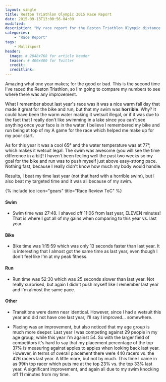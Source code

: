 ```yaml
---
layout: single
title: Reston Triathlon Olympic 2015 Race Report
date: 2015-09-13T13:00:56-04:00
modified:
description: "My race report for the Reston Triathlon Olympic distance 2015"
categories:
    - "Race Report"
tags:
    - Multisport
header:
  image: # 2048x768 for article header
  teaser: # 400x400 for Twitter
  credit:
  creditlink:
---
```

Amazing what one year makes; for the good or bad.  This is the second time I've raced the Reston Triathlon, so I'm going to compare my numbers to see where there was any improvement.

What I remember about last year's race was it was a nice warm fall day that made it great for the bike and run, but that my swim was **horrible**.  Why?  It could have been the warm water making it wetsuit illegal, or if it was due to the fact that I really don't like swimming in a lake since you can't see anything once your face is in the water.  I believe I remembered my bike and run being at top of my A game for the race which helped me make up for my poor start.

As for this year it was a cool 65&deg; and the water temperature was at 77&deg;, which makes it wetsuit legal.  The swim was awesome (you will see the time difference in a bit)!  I haven't been feeling well the past two weeks so my goal for the bike and run was to push myself just above easy-strong pace.  Nothing fast, because I really didn't know how much my body would handle.

Results, I beat my time last year (not that hard with a horrible swim), but I also beat my targeted time and it was all because of my swim.

{% include toc icon="gears" title="Race Review ToC" %}

#### Swim

- Swim time was 27:48.  I shaved off 11:06 from last year, ELEVEN minutes!  That is where I got all of my gains when comparing to this year vs. last year.

#### Bike

- Bike time was 1:15:59 which was only 13 seconds faster than last year.  It is interesting that I almost got the same time as last year, even though I don't feel like I'm at my peak fitness.

#### Run

- Run time was 52:30 which was 25 seconds slower than last year.  Not really surprised, but again I didn't push myself like I remember last year and I'm almost the same pace.

#### Other

- Transitions were damn near identical.  However, since I had a wetsuit this year and did not have one last year, I'll say I improved... somewhere.

- Placing was an improvement, but also noticed that my age group is much more deeper.  Last year I was competing against 29 people in my age group, while this year I'm against 54.  So with the larger field of competitors it's hard to say that my placement percentage of the top 37% is measuring against apples to apples when looking back last year.  However, in terms of overall placement there were 440 racers vs. the 426 racers last year.  A little more, but not by much.  This time I came in as 99th top racer which puts me at the top 23% vs. the top 33% last year.  A significant improvement, and again all due to my swim knocking off 11 minutes from my time.
